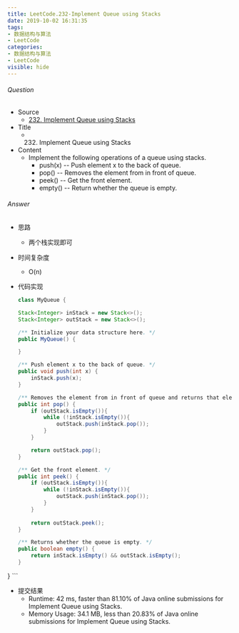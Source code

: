 ```yaml
---
title: LeetCode.232-Implement Queue using Stacks
date: 2019-10-02 16:31:35
tags:
- 数据结构与算法
- LeetCode
categories:
- 数据结构与算法
- LeetCode
visible: hide
---
```

###### Question
- Source
	- [232. Implement Queue using Stacks](https://leetcode.com/problems/implement-queue-using-stacks/) 
- Title
	- 232. Implement Queue using Stacks 
- Content
	- Implement the following operations of a queue using stacks.
		- push(x) -- Push element x to the back of queue.
		- pop() -- Removes the element from in front of queue.
		- peek() -- Get the front element.
		- empty() -- Return whether the queue is empty.
<!--more-->

###### Answer
- 思路
	- 两个栈实现即可
- 时间复杂度
	- O(n) 	
- 代码实现

	```Java
	class MyQueue {

    Stack<Integer> inStack = new Stack<>();
    Stack<Integer> outStack = new Stack<>();

    /** Initialize your data structure here. */
    public MyQueue() {

    }

    /** Push element x to the back of queue. */
    public void push(int x) {
        inStack.push(x);
    }

    /** Removes the element from in front of queue and returns that element. */
    public int pop() {
        if (outStack.isEmpty()){
            while (!inStack.isEmpty()){
                outStack.push(inStack.pop());
            }
        }

        return outStack.pop();
    }

    /** Get the front element. */
    public int peek() {
        if (outStack.isEmpty()){
            while (!inStack.isEmpty()){
                outStack.push(inStack.pop());
            }
        }
        
        return outStack.peek();
    }

    /** Returns whether the queue is empty. */
    public boolean empty() {
        return inStack.isEmpty() && outStack.isEmpty();
    }
}
	```
- 提交结果
	- Runtime: 42 ms, faster than 81.10% of Java online submissions for Implement Queue using Stacks.
	- Memory Usage: 34.1 MB, less than 20.83% of Java online submissions for Implement Queue using Stacks. 

